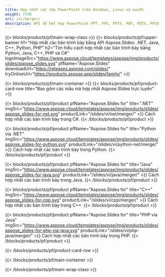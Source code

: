 ```yaml
---
title: Hợp nhất các tệp PowerPoint trên Windows, Linux và macOS
weight: 7730
url: /vi/merger/
description: API để kết hợp PowerPoint PPT, PPS, PPTX, PDF, POTX, PPSX, PPTM, PPSM, POTM, ODP & OTP
---
```


{{< blocks/products/pf/main-wrap-class >}}
{{< blocks/products/pf/upper-banner h1="Hợp nhất các bản trình bày bằng API Aspose.Slides: .NET, Java, C++, Python, PHP" h2="Tìm hiểu cách hợp nhất các bản trình bày bằng Python, Java, C++, PHP và C#" logoImageSrc="https://www.aspose.cloud/templates/aspose/img/products/slides/aspose_slides.svg" pfName="Aspose.Slides" downloadUrl="https://releases.aspose.com/slides/" tryOnlineUrl="https://products.aspose.app/slides/family/" >}}

{{< blocks/products/pf/main-container >}}
{{< blocks/products/pf/product-card-row title="Bao gồm các mẫu mã hợp nhất Aspose.Slides trực tuyến" >}}

{{< blocks/products/pf/product pfName="Aspose.Slides for" title=".NET" imgSrc="https://www.aspose.cloud/templates/aspose/img/products/slides/aspose_slides-for-net.svg" productLink="/slides/vi/net/merger/" >}}
Cách hợp nhất các bản trình bày trong C#.
{{< /blocks/products/pf/product >}}

{{< blocks/products/pf/product pfName="Aspose.Slides for" title="Python via .NET" imgSrc="https://www.aspose.cloud/templates/aspose/img/products/slides/aspose_slides-for-python.svg" productLink="/slides/vi/python-net/merge/" >}}
Cách hợp nhất các bản trình bày trong Python.
{{< /blocks/products/pf/product >}}

{{< blocks/products/pf/product pfName="Aspose.Slides for" title="Java" imgSrc="https://www.aspose.cloud/templates/aspose/img/products/slides/aspose_slides-for-java.svg" productLink="/slides/vi/java/merger/" >}}
Cách hợp nhất các bản trình bày trong Java.
{{< /blocks/products/pf/product >}}

{{< blocks/products/pf/product pfName="Aspose.Slides for" title="C++" imgSrc="https://www.aspose.cloud/templates/aspose/img/products/slides/aspose_slides-for-cpp.svg" productLink="/slides/vi/cpp/merger/" >}}
Cách hợp nhất các bản trình bày trong C++.
{{< /blocks/products/pf/product >}}

{{< blocks/products/pf/product pfName="Aspose.Slides for" title="PHP via Java" imgSrc="https://www.aspose.cloud/templates/aspose/img/products/slides/aspose_slides-for-php-via-java.svg" productLink="/slides/vi/php-java/merger/" >}}
Cách hợp nhất các bản trình bày trong PHP.
{{< /blocks/products/pf/product >}}

{{< /blocks/products/pf/product-card-row >}}

{{< /blocks/products/pf/main-container >}}

{{< /blocks/products/pf/main-wrap-class >}}
